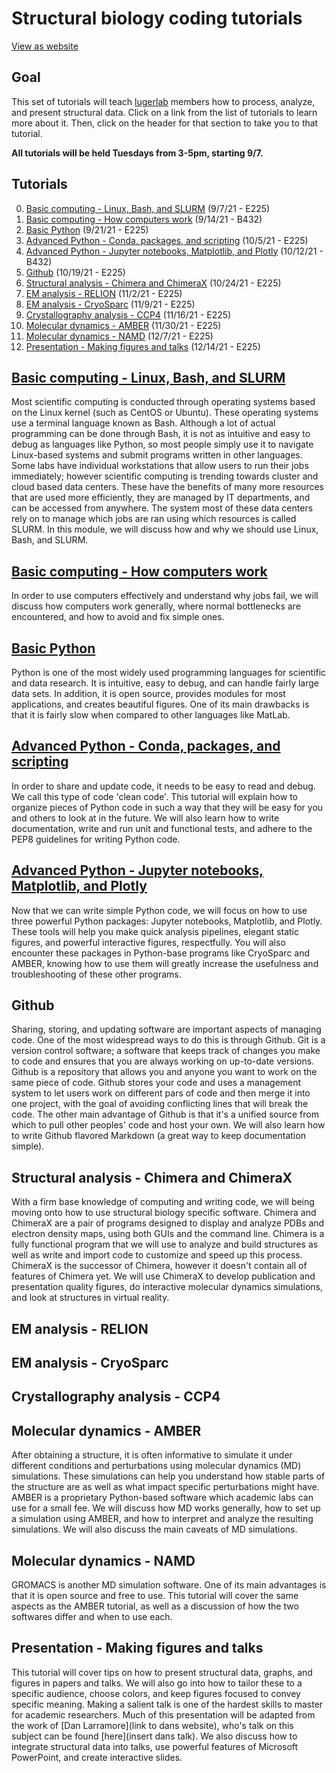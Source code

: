 # Structural biology coding tutorials
[View as website](https://luger-lab.github.io/coding-tutorials/)
## Goal
This set of tutorials will teach [lugerlab](https://lugerlab.org/) members how to process, analyze, and present structural data. Click on a link from the list of tutorials to learn more about it. Then, click on the header for that section to take you to that tutorial.

**All tutorials will be held Tuesdays from 3-5pm, starting 9/7.**

## Tutorials
0. [Basic computing - Linux, Bash, and SLURM](#basic-computing---linux-bash-and-slurm) (9/7/21 - E225)
0. [Basic computing - How computers work](#basic-computing---how-computers-work) (9/14/21 - B432)
0. [Basic Python](#basic-python) (9/21/21 - E225)
0. [Advanced Python - Conda, packages, and scripting](#advanced-python---conda-packages-and-scripting) (10/5/21 - E225)
0. [Advanced Python - Jupyter notebooks, Matplotlib, and Plotly](#advanced-python---jupyter-notebooks-matplotlib-and-plotly) (10/12/21 - B432)
0. [Github](#github) (10/19/21 - E225)
0. [Structural analysis - Chimera and ChimeraX](#structural-analysis---chimera-and-chimerax) (10/24/21 - E225)
0. [EM analysis - RELION](#em-analysis---relion) (11/2/21 - E225)
0. [EM analysis - CryoSparc](#em-analysis---cryosparc) (11/9/21 - E225)
0. [Crystallography analysis - CCP4](#crystallography-analysis---ccp4) (11/16/21 - E225)
0. [Molecular dynamics - AMBER](#molecular-dynamics---amber) (11/30/21 - E225)
0. [Molecular dynamics - NAMD](#molecular-dynamics---namd) (12/7/21 - E225)
0. [Presentation - Making figures and talks](#presentation---making-figures-and-talks) (12/14/21 - E225)

## [Basic computing - Linux, Bash, and SLURM](https://luger-lab.github.io/coding-tutorials/basic_computing/)
Most scientific computing is conducted through operating systems based on the Linux kernel (such as CentOS or Ubuntu). These operating systems use a terminal language known as Bash. Although a lot of actual programming can be done through Bash, it is not as intuitive and easy to debug as languages like Python, so most people simply use it to navigate Linux-based systems and submit programs written in other languages. Some labs have individual workstations that allow users to run their jobs immediately; however scientific computing is trending towards cluster and cloud based data centers. These have the benefits of many more resources that are used more efficiently, they are managed by IT departments, and can be accessed from anywhere. The system most of these data centers rely on to manage which jobs are ran using which resources is called SLURM. In this module, we will discuss how and why we should use Linux, Bash, and SLURM.

## [Basic computing - How computers work](https://luger-lab.github.io/coding-tutorials/basic_computing_computers/)
In order to use computers effectively and understand why jobs fail, we will discuss how computers work generally, where normal bottlenecks are encountered, and how to avoid and fix simple ones.

## [Basic Python](https://luger-lab.github.io/coding-tutorials/basic_python/)
Python is one of the most widely used programming languages for scientific and data research. It is intuitive, easy to debug, and can handle fairly large data sets. In addition, it is open source, provides modules for most applications, and creates beautiful figures. One of its main drawbacks is that it is fairly slow when compared to other languages like MatLab.

## [Advanced Python - Conda, packages, and scripting](https://luger-lab.github.io/coding-tutorials/advanced_python_code/)
In order to share and update code, it needs to be easy to read and debug. We call this type of code 'clean code'. This tutorial will explain how to organize pieces of Python code in such a way that they will be easy for you and others to look at in the future. We will also learn how to write documentation, write and run unit and functional tests, and adhere to the PEP8 guidelines for writing Python code.

## [Advanced Python - Jupyter notebooks, Matplotlib, and Plotly](https://luger-lab.github.io/coding-tutorials/advanced_python_graphing/)
Now that we can write simple Python code, we will focus on how to use three powerful Python packages: Jupyter notebooks, Matplotlib, and Plotly. These tools will help you make quick analysis pipelines, elegant static figures, and powerful interactive figures, respectfully. You will also encounter these packages in Python-base programs like CryoSparc and AMBER, knowing how to use them will greatly increase the usefulness and troubleshooting of these other programs.

## Github
Sharing, storing, and updating software are important aspects of managing code. One of the most widespread ways to do this is through Github. Git is a version control software; a software that keeps track of changes you make to code and ensures that you are always working on up-to-date versions. Github is a repository that allows you and anyone you want to work on the same piece of code. Github stores your code and uses a management system to let users work on different pars of code and then merge it into one project, with the goal of avoiding conflicting lines that will break the code. The other main advantage of Github is that it's a unified source from which to pull other peoples' code and host your own. We will also learn how to write Github flavored Markdown (a great way to keep documentation simple).

## Structural analysis - Chimera and ChimeraX
With a firm base knowledge of computing and writing code, we will being moving onto how to use structural biology specific software. Chimera and ChimeraX are a pair of programs designed to display and analyze PDBs and electron density maps, using both GUIs and the command line. Chimera is a fully functional program that we will use to analyze and build structures as well as write and import code to customize and speed up this process. ChimeraX is the successor of Chimera, however it doesn't contain all of features of Chimera yet. We will use ChimeraX to develop publication and presentation quality figures, do interactive molecular dynamics simulations, and look at structures in virtual reality.

## EM analysis - RELION
## EM analysis - CryoSparc
## Crystallography analysis - CCP4
## Molecular dynamics - AMBER
After obtaining a structure, it is often informative to simulate it under different conditions and perturbations using molecular dynamics (MD) simulations. These simulations can help you understand how stable parts of the structure are as well as what impact specific perturbations might have. AMBER is a proprietary Python-based software which academic labs can use for a small fee. We will discuss how MD works generally, how to set up a simulation using AMBER, and how to interpret and analyze the resulting simulations. We will also discuss the main caveats of MD simulations.

## Molecular dynamics - NAMD
GROMACS is another MD simulation software. One of its main advantages is that it is open source and free to use. This tutorial will cover the same aspects as the AMBER tutorial, as well as a discussion of how the two softwares differ and when to use each.

## Presentation - Making figures and talks
This tutorial will cover tips on how to present structural data, graphs, and figures in papers and talks. We will also go into how to tailor these to a specific audience, choose colors, and keep figures focused to convey specific meaning. Making a salient talk is one of the hardest skills to master for academic researchers. Much of this presentation will be adapted from the work of [Dan Larramore](link to dans website), who's talk on this subject can be found [here](insert dans talk). We also discuss how to integrate structural data into talks, use powerful features of Microsoft PowerPoint, and create interactive slides.
